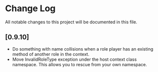 # Change Log

All notable changes to this project will be documented in this file.

## [0.9.10]

- Do something with name collisions when a role player has an existing method of another role in the context.
- Move InvalidRoleType exception under the host context class namespace. This allows you to rescue from your own namespace.